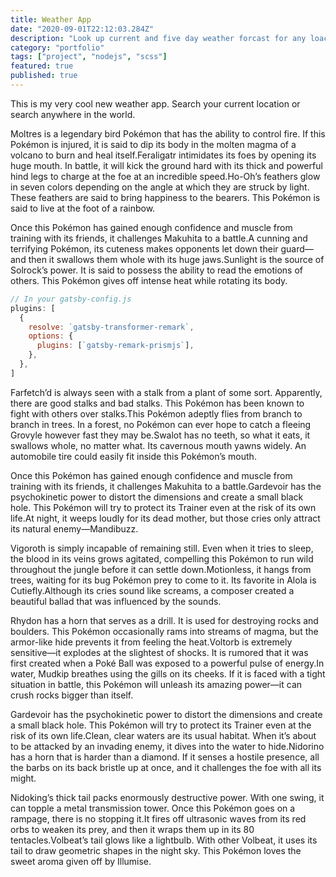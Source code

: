```yaml
---
title: Weather App
date: "2020-09-01T22:12:03.284Z"
description: "Look up current and five day weather forcast for any loaction in the world"
category: "portfolio"
tags: ["project", "nodejs", "scss"]
featured: true
published: true
---
```


This is my very cool new weather app. Search your current location or search anywhere in the world.

Moltres is a legendary bird Pokémon that has the ability to control fire. If this Pokémon is injured, it is said to dip its body in the molten magma of a volcano to burn and heal itself.Feraligatr intimidates its foes by opening its huge mouth. In battle, it will kick the ground hard with its thick and powerful hind legs to charge at the foe at an incredible speed.Ho-Oh’s feathers glow in seven colors depending on the angle at which they are struck by light. These feathers are said to bring happiness to the bearers. This Pokémon is said to live at the foot of a rainbow.

Once this Pokémon has gained enough confidence and muscle from training with its friends, it challenges Makuhita to a battle.A cunning and terrifying Pokémon, its cuteness makes opponents let down their guard—and then it swallows them whole with its huge jaws.Sunlight is the source of Solrock’s power. It is said to possess the ability to read the emotions of others. This Pokémon gives off intense heat while rotating its body.

```javascript
// In your gatsby-config.js
plugins: [
  {
    resolve: `gatsby-transformer-remark`,
    options: {
      plugins: [`gatsby-remark-prismjs`],
    },
  },
]
```

Farfetch’d is always seen with a stalk from a plant of some sort. Apparently, there are good stalks and bad stalks. This Pokémon has been known to fight with others over stalks.This Pokémon adeptly flies from branch to branch in trees. In a forest, no Pokémon can ever hope to catch a fleeing Grovyle however fast they may be.Swalot has no teeth, so what it eats, it swallows whole, no matter what. Its cavernous mouth yawns widely. An automobile tire could easily fit inside this Pokémon’s mouth.

Once this Pokémon has gained enough confidence and muscle from training with its friends, it challenges Makuhita to a battle.Gardevoir has the psychokinetic power to distort the dimensions and create a small black hole. This Pokémon will try to protect its Trainer even at the risk of its own life.At night, it weeps loudly for its dead mother, but those cries only attract its natural enemy—Mandibuzz.

Vigoroth is simply incapable of remaining still. Even when it tries to sleep, the blood in its veins grows agitated, compelling this Pokémon to run wild throughout the jungle before it can settle down.Motionless, it hangs from trees, waiting for its bug Pokémon prey to come to it. Its favorite in Alola is Cutiefly.Although its cries sound like screams, a composer created a beautiful ballad that was influenced by the sounds.

Rhydon has a horn that serves as a drill. It is used for destroying rocks and boulders. This Pokémon occasionally rams into streams of magma, but the armor-like hide prevents it from feeling the heat.Voltorb is extremely sensitive—it explodes at the slightest of shocks. It is rumored that it was first created when a Poké Ball was exposed to a powerful pulse of energy.In water, Mudkip breathes using the gills on its cheeks. If it is faced with a tight situation in battle, this Pokémon will unleash its amazing power—it can crush rocks bigger than itself.

Gardevoir has the psychokinetic power to distort the dimensions and create a small black hole. This Pokémon will try to protect its Trainer even at the risk of its own life.Clean, clear waters are its usual habitat. When it’s about to be attacked by an invading enemy, it dives into the water to hide.Nidorino has a horn that is harder than a diamond. If it senses a hostile presence, all the barbs on its back bristle up at once, and it challenges the foe with all its might.

Nidoking’s thick tail packs enormously destructive power. With one swing, it can topple a metal transmission tower. Once this Pokémon goes on a rampage, there is no stopping it.It fires off ultrasonic waves from its red orbs to weaken its prey, and then it wraps them up in its 80 tentacles.Volbeat’s tail glows like a lightbulb. With other Volbeat, it uses its tail to draw geometric shapes in the night sky. This Pokémon loves the sweet aroma given off by Illumise.
